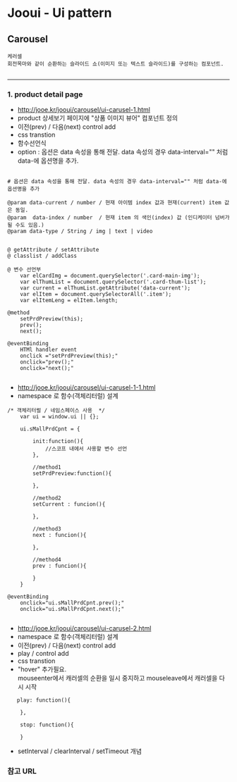 # Jooui -  Ui pattern 


## Carousel

```
케러셀 
회전목마와 같이 순환하는 슬라이드 쇼(이미지 또는 텍스트 슬라이드)를 구성하는 컴포넌트.


```

------------------------------------------------------------
### 1. product detail page  
* <http://jooe.kr/jooui/carousel/ui-carusel-1.html>
* product 상세보기 페이지에 "상품 이미지 뷰어" 컴포넌트 정의 
* 이전(prev) / 다음(next) control add
* css transtion 
* 함수선언식 
* option
 : 옵션은 data 속성을 통해 전달. data 속성의 경우 data-interval="" 처럼 data-에 옵션명을 추가.

```

# 옵션은 data 속성을 통해 전달. data 속성의 경우 data-interval="" 처럼 data-에 옵션명을 추가

@param data-current / number / 현재 아이템 index 값과 현재(current) item 값은 동일. 
@param  data-index / number  / 현재 item 의 색인(index) 값 (인디케이터 넘버가 될 수도 있음.)
@param data-type / String / img | text | video 


@ getAttribute / setAttribute 
@ classlist / addClass

@ 변수 선언부 
	var elCardImg = document.querySelector('.card-main-img');
	var elThumList = document.querySelector('.card-thum-list');
	var current = elThumList.getAttribute('data-current');
	var elItem = document.querySelectorAll('.item');
	var elItemLeng = elItem.length;

@method
	setPrdPreview(this);
	prev();
	next();

@eventBinding 
	HTMl handler event 
	onclick ="setPrdPreview(this);"
	onclick="prev();"
	onclick="next();"
	

```

* <http://jooe.kr/jooui/carousel/ui-carusel-1-1.html>
* namespace 로 함수(객체리터럴) 설계 
```
/* 객체리터럴 / 네임스페이스 사용  */	
	var ui = window.ui || {};

	ui.sMallPrdCpnt = {
		
		init:function(){
			//스코프 내에서 사용할 변수 선언 
		},
		
		//method1
		setPrdPreview:function(){
		
		},

		//method2
		setCurrent : funcion(){

		},

		//method3
		next : funcion(){
			
		},

		//method4
		prev : funcion(){
			
		}	
	}	

@eventBinding 
	onclick="ui.sMallPrdCpnt.prev();"
	onclick="ui.sMallPrdCpnt.next();"


```

* <http://jooe.kr/jooui/carousel/ui-carusel-2.html>
* namespace 로 함수(객체리터럴) 설계 
* 이전(prev) / 다음(next) control add
* play /  control add
* css transtion  
* "hover" 추가필요.  
   mouseenter에서 캐러셀의 순환을 일시 중지하고 mouseleave에서 캐러셀을 다시 시작

```
   play: function(){

  	},

	stop: function(){

  	}

```

* setInterval / clearInterval / setTimeout 개념 


### 참고 URL 


